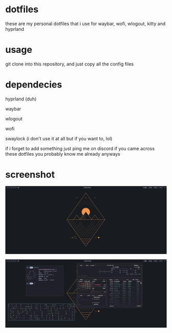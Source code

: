 # dotfiles
these are my personal dotfiles that i use for waybar, wofi, wlogout, kitty and hyprland

# usage

git clone into this repository, and just copy all the config files

# dependecies

hyprland (duh)

waybar

wlogout

wofi

swaylock (i don't use it at all but if you want to, lol)

if i forget to add something just ping me on discord if you came across these dotfiles you probably know me already anyways

# screenshot

![alt text](https://github.com/trolljoe/dotfiles/blob/main/swappy-20240324_010515.png?raw=true)

![alt text](https://github.com/trolljoe/dotfiles/blob/main/swappy-20240324_010621.png?raw=true)
